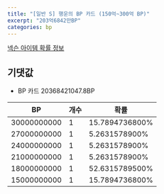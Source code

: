 ```yaml
---
title: "[일반 S] 행운의 BP 카드 (150억~300억 BP)"
excerpt: "203억6842만BP"
categories: bp
---
```

[넥슨 아이템 확률 정보](http://iteminfo.nexon.com/probability/fo4?sn=7449)

## 기댓값
  - BP 카드 20368421047.8BP

|BP|개수|확률|
|---|---|---|
|30000000000|1|15.7894736800%|
|27000000000|1|5.2631578900%|
|24000000000|1|5.2631578900%|
|21000000000|1|5.2631578900%|
|18000000000|1|52.6315789500%|
|15000000000|1|15.7894736800%|
